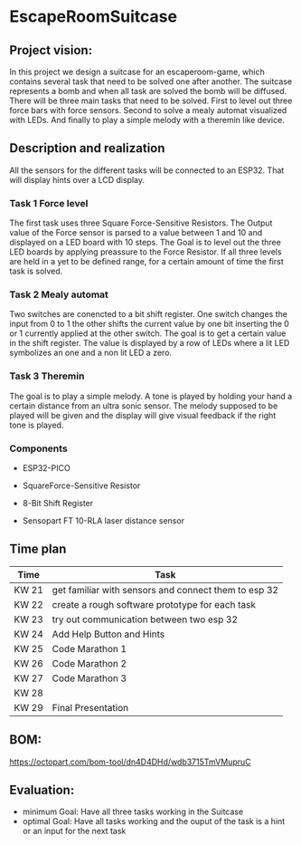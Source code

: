 # EscapeRoomSuitcase

## Project vision:

In this project we design a suitcase for an escaperoom-game, which contains several task that need to be solved one after another.
The suitcase represents a bomb and when all task are solved the bomb will be diffused. There will be three main tasks that need to be solved.
First to level out three force bars with force sensors. Second to solve a mealy automat visualized with LEDs. And finally to play a simple melody with a theremin like device.

## Description and realization

All the sensors for the different tasks will be connected to an ESP32. That will display hints over a LCD display.

### Task 1 Force level

The first task uses three Square Force-Sensitive Resistors. The Output value of the Force sensor is parsed to a value between 1 and 10 and displayed on a LED board with 10 steps. The Goal is to level out the three LED boards by applying preassure to the Force Resistor. If all three levels are held in a yet to be defined range, for a certain amount of time the first task is solved.

### Task 2 Mealy automat

Two switches are conencted to a bit shift register. One switch changes the input from 0 to 1 the other shifts the current value by one bit inserting the 0 or 1 currently applied at the other switch. The goal is to get a certain value in the shift register. The value is displayed by a row of LEDs where a lit LED symbolizes an one and a non lit LED a zero.

### Task 3 Theremin

The goal is to play a simple melody. A tone is played by holding your hand a certain distance from an ultra sonic sensor. The melody supposed to be played will be given and the display will give visual feedback if the right tone is played.

### Components

- ESP32-PICO

- SquareForce-Sensitive Resistor

- 8-Bit Shift Register

- Sensopart FT 10-RLA laser distance sensor

## Time plan

| Time   | Task  |
|--------|-------|
| KW 21  | get familiar with sensors and connect them to esp 32|
| KW 22  | create a rough software prototype for each task|
| KW 23  | try out communication between two esp 32| 
| KW 24  | Add Help Button and Hints |
| KW 25  | Code Marathon 1 |
| KW 26  | Code Marathon 2|
| KW 27  | Code Marathon 3| 
| KW 28  |
| KW 29  | Final Presentation |

## BOM:
https://octopart.com/bom-tool/dn4D4DHd/wdb3715TmVMupruC

## Evaluation:
- minimum Goal: Have all three tasks working in the Suitcase
- optimal Goal: Have all tasks working and the ouput of the task is a hint or an input for the next task
